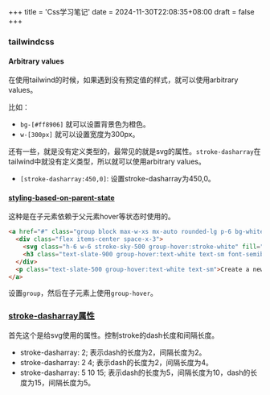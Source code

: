 +++
title = 'Css学习笔记'
date = 2024-11-30T22:08:35+08:00
draft = false
+++


### tailwindcss

#### Arbitrary values

在使用tailwind的时候，如果遇到没有预定值的样式，就可以使用arbitrary values。

比如：

* `bg-[#ff8906]` 就可以设置背景色为橙色。
* `w-[300px]` 就可以设置宽度为300px。

还有一些，就是没有定义类型的，最常见的就是svg的属性。`stroke-dasharray`在tailwind中就没有定义类型，所以就可以使用arbitrary values。

* `[stroke-dasharray:450,0]`: 设置stroke-dasharray为450,0。


#### [styling-based-on-parent-state](https://tailwindcss.com/docs/hover-focus-and-other-states#styling-based-on-parent-state)

这种是在子元素依赖于父元素hover等状态时使用的。

```html
<a href="#" class="group block max-w-xs mx-auto rounded-lg p-6 bg-white ring-1 ring-slate-900/5 shadow-lg space-y-3 hover:bg-sky-500 hover:ring-sky-500">
  <div class="flex items-center space-x-3">
    <svg class="h-6 w-6 stroke-sky-500 group-hover:stroke-white" fill="none" viewBox="0 0 24 24"><!-- ... --></svg>
    <h3 class="text-slate-900 group-hover:text-white text-sm font-semibold">New project</h3>
  </div>
  <p class="text-slate-500 group-hover:text-white text-sm">Create a new project from a variety of starting templates.</p>
</a>
```

设置`group`，然后在子元素上使用`group-hover`。


### [stroke-dasharray属性](https://css-tricks.com/almanac/properties/s/stroke-dasharray/)

首先这个是给svg使用的属性。控制stroke的dash长度和间隔长度。

* stroke-dasharray: 2; 表示dash的长度为2，间隔长度为2。
* stroke-dasharray: 2 4; 表示dash的长度为2，间隔长度为4。
* stroke-dasharray: 5 10 15; 表示dash的长度为5，间隔长度为10，dash的长度为15，间隔长度为5。


